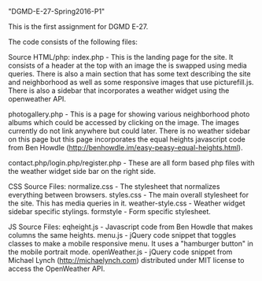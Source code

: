 "DGMD-E-27-Spring2016-P1"

This is the first assignment for DGMD E-27.

The code consists of the following files:

Source HTML/php:
index.php - This is the landing page for the site. It consists of a header at the top with an image the is swapped using media queries. There is also a main section that has some text describing the site and neighborhood as well as some responsive images that use picturefill.js. There is also a sidebar that incorporates a weather widget using the openweather API.

photogallery.php - This is a page for showing various neighborhood photo albums which could be accessed by clicking on the image. The images currently do not link anywhere but could later. There is no weather sidebar on this page but this page incorporates the equal heights javascript code from Ben Howdle (http://benhowdle.im/easy-peasy-equal-heights.html).

contact.php/login.php/register.php - These are all form based php files with the weather widget side bar on the right side.

CSS Source Files:
normalize.css - The stylesheet that normalizes everything between browsers.
styles.css - The main overall stylesheet for the site. This has media queries in it.
weather-style.css - Weather widget sidebar specific stylings.
formstyle - Form specific stylesheet.

JS Source Files:
eqheight.js - Javascript code from Ben Howdle that makes columns the same heights.
menu.js - jQuery code snippet that toggles classes to make a mobile responsive menu. It uses a "hamburger button" in the mobile portrait mode.
openWeather.js - jQuery code snippet from Michael Lynch (http://michaelynch.com) distributed under MIT license to access the OpenWeather API.
